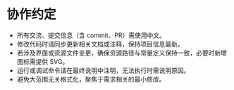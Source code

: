 # 协作约定

- 所有交流、提交信息（含 commit、PR）需使用中文。
- 修改代码时请同步更新相关文档或注释，保持项目信息最新。
- 若涉及界面或资源文件变更，确保资源路径与常量定义保持一致，必要时新增图标需提供 SVG。
- 运行或调试命令请在最终说明中注明，无法执行时需说明原因。
- 避免大范围无关格式化，聚焦于需求相关的最小修改。
